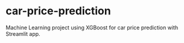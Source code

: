 # car-price-prediction
Machine Learning project using XGBoost for car price prediction with Streamlit app.
